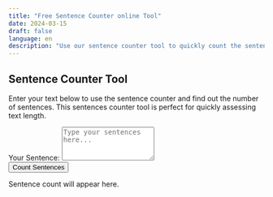 ```yaml
---
title: "Free Sentence Counter online Tool"
date: 2024-03-15
draft: false
language: en
description: "Use our sentence counter tool to quickly count the sentences in your text. Perfect for writers, editors, and anyone needing to analyze text."
---
```


<!-- @format -->

<section class="lg:pb-24 bg-gray-50 dark:bg-gray-800">
  <div class="max-w-screen-md px-4 py-8 mx-auto">
    <h1 class="text-xl font-bold text-center text-gray-900 dark:text-white">Sentence Counter Tool</h1>
    <p class="mb-8 font-light text-center text-gray-600 dark:text-gray-400">Enter your text below to use the sentence counter and find out the number of sentences. This sentences counter tool is perfect for quickly assessing text length.</p>
    <div id="sentence-counter-form" class="space-y-6">
      <div>
        <label for="sentenceInput" class="block mb-2 text-lg font-medium text-gray-900 dark:text-gray-300">Your Sentence:</label>
        <textarea id="sentenceInput" name="sentence" rows="4" class="block w-full p-4 text-md text-gray-900 bg-white border border-gray-300 rounded-lg shadow-sm focus:ring-blue-500 focus:border-blue-500 dark:border-gray-600 dark:bg-gray-700 dark:text-white" placeholder="Type your sentences here..."></textarea>
      </div>
      <div class="flex justify-center">
        <button onclick="countSentences()" class="px-6 py-2.5 text-sm font-medium text-blue-500 transition-colors duration-150 bg-blue-600 rounded-lg focus:shadow-outline hover:bg-blue-700 focus:outline-none focus:ring-4 focus:ring-blue-300 dark:bg-blue-600 dark:hover:bg-blue-700 dark:focus:ring-blue-800 shadow-lg">Count Sentences</button>
      </div>
      <p id="sentenceCount" class="text-lg text-center text-gray-800 dark:text-gray-200">Sentence count will appear here.</p>
    </div>
  </div>
</section>

<script>
  function countSentences() {
    const text = document.getElementById('sentenceInput').value.trim();
    const sentences = text.split(/[.!?]+/).filter(Boolean); // Efficiently counts the sentences.
    document.getElementById('sentenceCount').innerText = `Sentence count: ${sentences.length}. The sentences counter has analyzed your input.`;
  }
</script>

